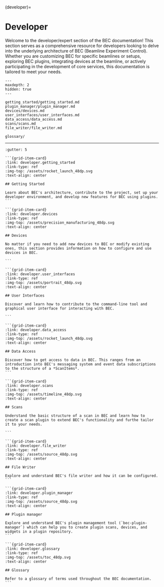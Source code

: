 (developer)=

# Developer

Welcome to the developer/expert section of the BEC documentation! This section serves as a comprehensive resource for developers looking to delve into the underlying architecture of BEC (Beamline Experiment Control). Whether you are customizing BEC for specific beamlines or setups, exploring BEC plugins, integrating devices at the beamline, or actively participating in the development of core services, this documentation is tailored to meet your needs.

```{toctree}
---
maxdepth: 2
hidden: true
---

getting_started/getting_started.md
plugin_manager/plugin_manager.md
devices/devices.md
user_interfaces/user_interfaces.md
data_access/data_access.md
scans/scans.md
file_writer/file_writer.md

glossary/
```

---

````{grid} 2
:gutter: 5

```{grid-item-card}
:link: developer.getting_started
:link-type: ref
:img-top: /assets/rocket_launch_48dp.svg
:text-align: center

## Getting Started

Learn about BEC's architecture, contribute to the project, set up your developer environment, and develop new features for BEC using plugins.
```

```{grid-item-card}
:link: developer.devices
:link-type: ref
:img-top: /assets/precision_manufacturing_48dp.svg
:text-align: center

## Devices

No matter if you need to add new devices to BEC or modify existing ones, this section provides information on how to configure and use devices in BEC.

```

```{grid-item-card}
:link: developer.user_interfaces
:link-type: ref
:img-top: /assets/portrait_48dp.svg
:text-align: center

## User Interfaces

Discover and learn how to contribute to the command-line tool and graphical user interface for interacting with BEC.

```

```{grid-item-card}
:link: developer.data_access
:link-type: ref
:img-top: /assets/rocket_launch_48dp.svg
:text-align: center

## Data Access

Discover how to get access to data in BEC. This ranges from an introduction into BEC's messaging system and event data subscriptions to the structure of a *ScanItems*.
```

```{grid-item-card}
:link: developer.scans
:link-type: ref
:img-top: /assets/timeline_48dp.svg
:text-align: center

## Scans

Understand the basic structure of a scan in BEC and learn how to create a scan plugin to extend BEC's functionality and furthe tailor it to your needs.

```

```{grid-item-card}
:link: developer.file_writer
:link-type: ref
:img-top: /assets/source_48dp.svg
:text-align: center

## File Writer

Explore and understand BEC's file writer and how it can be configured.
```

```{grid-item-card}
:link: developer.plugin_manager
:link-type: ref
:img-top: /assets/source_48dp.svg
:text-align: center

## Plugin manager

Explore and understand BEC's plugin management tool (`bec-plugin-manager`) which can help you to create plugin scans, devices, and widgets in a plugin repository.
```

```{grid-item-card}
:link: developer.glossary
:link-type: ref
:img-top: /assets/toc_48dp.svg
:text-align: center

## Glossary

Refer to a glossary of terms used throughout the BEC documentation.
```
````
